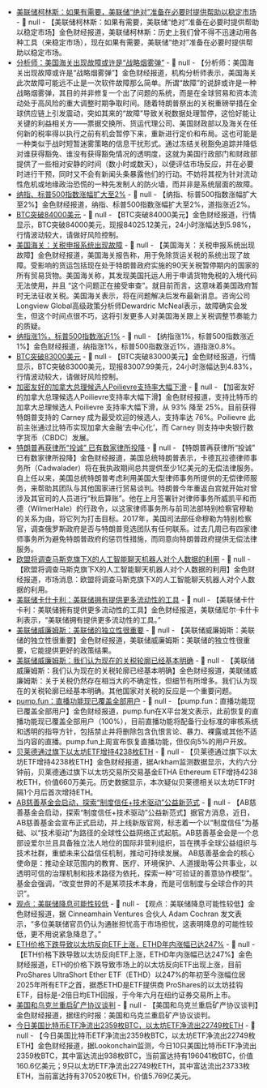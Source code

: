 - [美联储柯林斯：如果有需要，美联储“绝对”准备在必要时提供帮助以稳定市场](https://flash.jin10.com/detail/20250412013522494800) - 📰 null - 【美联储柯林斯：如果有需要，美联储“绝对”准备在必要时提供帮助以稳定市场】金色财经报道，美联储柯林斯：历史上我们曾不得不迅速动用各种工具（来稳定市场），现在如果有需要，美联储“绝对”准备在必要时提供帮助以稳定市场。
- [分析师：美国海关出现故障或许是“战略烟雾弹”](https://flash.jin10.com/detail/20250412015916068800) - 📰 null - 【分析师：美国海关出现故障或许是“战略烟雾弹”】金色财经报道，机构分析师表示，美国海关此次故障可能远不止是一次软件故障那么简单。所谓“故障”的说辞或许是一种战略烟雾弹，其目的并非修复一个出了问题的系统，而是在全球贸易和资本流动处于高风险的重大调整时期争取时间。随着特朗普祭出的关税重磅举措在全球供应链上引发震动，突如其来的“故障”导致关税数据处理暂停，这恰好能让关键的利益相关方——票据交换所、货运代理公司、美国财政部以及海关在任何新的税率得以执行之前有机会暂停下来，重新进行定价和布局。这也可能是一种类似于战时短暂迷雾策略的信息干扰形式。通过冻结关税豁免追踪并降低对谁获得豁免、谁没有获得豁免情况的透明度，这就为美国行政部门和财政部提供了一些相对安静的时间（数小时或数天），以便评估市场反应，并在必要时进行干预，同时又不会有新闻头条暴露他们的行动。不妨将其视为针对流动性危机或地缘政治恐慌的一种先发制人的防火墙，而并非是系统层面的故障。
- [纳指、标普500指数涨幅扩大至2%]() - 📰 null - 【纳指、标普500指数涨幅扩大至2%】金色财经报道，纳指、标普500指数涨幅扩大至2%，道指涨近2%。
- [BTC突破84000美元]() - 📰 null - 【BTC突破84000美元】金色财经报道，行情显示，BTC突破84000美元，现报84025.12美元，24小时涨幅达到5.98%，行情波动较大，请做好风险控制。
- [美国海关：关税申报系统出现故障](https://flash.jin10.com/detail/20250412011245739800) - 📰 null - 【美国海关：关税申报系统出现故障】金色财经报道，美国海关报告称，用于免除货运关税的系统出现了故障。受影响的货运包括现在处于特朗普政府实施的90天关税暂停期内的国家的所有贸易货物。美国海关称，其发现美国托运人用于申请货物免税的入境代码无法使用，并且 “这个问题正在接受审查”。就目前而言，这意味着美国政府暂时无法征收关税。美国海关表示，将在问题解决后发布最新消息。咨询公司Longview Global高级政策分析师Dewardric McNeal表示，故障确实会发生，但这个时间点很不巧，这将引发更多人对美国海关跟上关税调整节奏能力的质疑。
- [纳指涨1%，标普500指数涨近1%]() - 📰 null - 【纳指涨1%，标普500指数涨近1%】金色财经报道，纳指涨1%，标普500指数涨近1%，道指涨0.8%。
- [BTC突破83000美元]() - 📰 null - 【BTC突破83000美元】金色财经报道，行情显示，BTC突破83000美元，现报83007.99美元，24小时涨幅达到4.83%，行情波动较大，请做好风险控制。
- [加密友好的加拿大总理候选人Poilievre支持率大幅下滑](https://x.com/Protos/status/1910702944095174683) - 📰 null - 【加密友好的加拿大总理候选人Poilievre支持率大幅下滑】金色财经报道，支持比特币的加拿大总理候选人 Poilievre 支持率大幅下滑，从 93% 降至 25%。目前获得特朗普支持的 Carney 成为最受欢迎的候选人，支持率达 76%。Poilievre 此前主张通过比特币实现加拿大金融‘去中心化’，而 Carney 则支持中央银行数字货币（CBDC）发展。
- [特朗普再获律所“投诚” 已有数家律所投降](https://flash.jin10.com/detail/20250412002311350800) - 📰 null - 【特朗普再获律所“投诚” 已有数家律所投降】金色财经报道，美国总统特朗普表示，卡德瓦拉德律师事务所（Cadwalader）将在我执政期间总共提供至少1亿美元的无偿法律服务。自上任以来，美国总统特朗普考虑利用美国大型律师事务所提供的无偿律师服务，来帮助其团队与其他国家进行贸易谈判。特朗普今年重返白宫就开始对曾涉及其官司的人员进行“秋后算账”。他在上月签署针对律师事务所威凯平和而德（WilmerHale）的行政令，以这家律师事务所与前司法部特别检察官穆勒的关系为由，将它列为打击目标。2017年，美国司法部任命穆勒为特别检察官，调查俄罗斯政府是否与特朗普竞选团队有任何联系。过去几周已有四家律师事务所为避免特朗普政府的惩罚性措施，而同意向特朗普政府提供无偿法律服务。
- [欧盟将调查马斯克旗下X的人工智能聊天机器人对个人数据的利用](https://flash.jin10.com/detail/20250412000837214800) - 📰 null - 【欧盟将调查马斯克旗下X的人工智能聊天机器人对个人数据的利用】金色财经报道，市场消息：欧盟将调查马斯克旗下X的人工智能聊天机器人对个人数据的利用。
- [美联储卡什卡利：美联储拥有提供更多流动性的工具](https://x.com/BitcoinMagazine/status/1910713442157150531) - 📰 null - 【美联储卡什卡利：美联储拥有提供更多流动性的工具】金色财经报道，美联储尼尔·卡什卡利表示，“美联储拥有提供更多流动性的工具。”
- [美联储威廉姆斯：美联储的独立性很重要](https://flash.jin10.com/detail/20250411235332414800) - 📰 null - 【美联储威廉姆斯：美联储的独立性很重要】金色财经报道，美联储威廉姆斯：美联储的独立性很重要，它能提供更好的政策结果。
- [美联储威廉姆斯：我们认为现在的关税轮廓已经基本明确](https://flash.jin10.com/detail/20250411233111213800) - 📰 null - 【美联储威廉姆斯：我们认为现在的关税轮廓已经基本明确】金色财经报道，美联储威廉姆斯：关于关税仍然存在相当大的不确定性，但细节有所增多。我们认为现在的关税轮廓已经基本明确。其他国家对关税的反应是一个重要问题。
- [pump.fun：直播功能现已覆盖全部用户](https://x.com/pumpdotfun/status/1910718343348170954) - 📰 null - 【pump.fun：直播功能现已覆盖全部用户】金色财经报道，pump.fun在X平台发文表示，此前恢复的直播功能现已覆盖全部用户（100%），目前直播功能将配备行业标准的审核系统和透明的指导方针，包括禁止并将删除包含仇恨言论、暴力、裸露或其他不适当内容的直播。pump.fun上周宣布恢复直播功能，但仅向5%的用户开放。
- [贝莱德通过旗下以太坊ETF增持4238枚ETH](https://intel.arkm.com/explorer/address/0x85152a72AA24A3D0b667aDF9e81624925043bFbe) - 📰 null - 【贝莱德通过旗下以太坊ETF增持4238枚ETH】金色财经报道，据Arkham监测数据显示，大约六分钟前，贝莱德通过旗下以太坊交易所交易基金ETHA Ethereum ETF增持4238枚ETH，价值660万美元。历史数据显示，本次疑似贝莱德相关以太坊ETF时隔1个月后首次增持ETH。
- [AB慈善基金会启动，探索“制度信任+技术驱动”公益新范式](https://www.ab.org/community) - 📰 null - 【AB慈善基金会启动，探索“制度信任+技术驱动”公益新范式】据官方消息，近日，AB慈善基金会宣布正式启动，并上线新版官网，标志着一个以“制度信任”为基础、以“技术驱动”为路径的全球性公益网络正式起航。AB慈善基金会是一个总部设爱尔兰且具备独立法人地位的国际非营利组织，旨在携手全球公益组织与技术社群，重塑未来公益信任机制，推动可持续发展。 
AB慈善基金会的核心使命是：推动全球范围内的教育、医疗、环境保护、人道援助等公共事业，以透明可信的治理机制和技术路径为依托，探索一种“可验证的善意协作模型”。基金会强调，“改变世界的不是某项技术本身，而是可信制度与全球合作的共识”。
- [观点：美联储降息可能性较低](https://x.com/adamscochran/status/1910710011702947894) - 📰 null - 【观点：美联储降息可能性较低】金色财经报道，据 Cinneamhain Ventures 合伙人 Adam Cochran 发文表示，“多位美联储官员仍认为通胀担忧高于市场担忧，这表明降息的可能性较低，更不用说紧急降息了。”
- [ETH价格下跌导致以太坊反向ETF上涨，ETHD年内涨幅已达247%](https://x.com/Cointelegraph/status/1910716597011992975) - 📰 null - 【ETH价格下跌导致以太坊反向ETF上涨，ETHD年内涨幅已达247%】金色财经报道，ETH的价格下跌导致市场上的以太坊反向ETF出现上涨，目前ProShares UltraShort Ether ETF（ETHD）以247%的年初至今涨幅位居2025年所有ETF之首，据悉ETHD是ETF提供商 ProShares的以太坊挂钩ETF，目标是-2倍日均ETH回报，于今年六月在纽约证券交易所上市。
- [美国和乌克兰重启矿产协议谈判](https://flash.jin10.com/detail/20250411232740713800) - 📰 null - 【美国和乌克兰重启矿产协议谈判】金色财经报道，据纽约时报：美国和乌克兰重启矿产协议谈判。
- [今日美国比特币ETF净流出2359枚BTC，以太坊ETF净流出22749枚ETH](https://x.com/lookonchain/status/1910714982855225755) - 📰 null - 【今日美国比特币ETF净流出2359枚BTC，以太坊ETF净流出22749枚ETH】金色财经报道，据Lookonchain监测，今日10只美国比特币ETF净流出2359枚BTC，其中富达流出938枚BTC，当前富达持有196041枚BTC，价值160.6亿美元；9只以太坊ETF净流出22749枚ETH，其中富达流出23733枚ETH，当前富达持有370520枚ETH，价值5.769亿美元。
